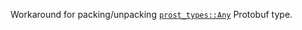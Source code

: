 Workaround for packing/unpacking [`prost_types::Any`] Protobuf type.

[`prost_types::Any`]: https://docs.rs/prost-types/latest/prost_types/struct.Any.html
